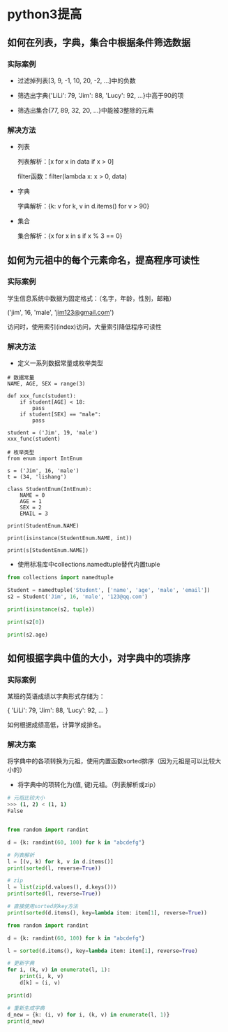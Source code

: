 
# python3提高

## 如何在列表，字典，集合中根据条件筛选数据

### 实际案例

+ 过滤掉列表[3, 9, -1, 10, 20, -2, ...]中的负数

+ 筛选出字典{'LiLi': 79, 'Jim': 88, 'Lucy': 92, ...}中高于90的项

+ 筛选出集合{77, 89, 32, 20, ...}中能被3整除的元素

### 解决方法

+ 列表

    列表解析：[x for x in data if x > 0]

    filter函数：filter(lambda x: x > 0, data)

+ 字典

    字典解析：{k: v for k, v in d.items() for v > 90}

+ 集合

    集合解析：{x for x in s if x % 3 == 0}

## 如何为元祖中的每个元素命名，提高程序可读性

### 实际案例
学生信息系统中数据为固定格式：（名字，年龄，性别，邮箱）

('jim', 16, 'male', 'jim123@gmail.com')

访问时，使用索引(index)访问，大量索引降低程序可读性

### 解决方法
+ 定义一系列数据常量或枚举类型


```python3
# 数据常量
NAME, AGE, SEX = range(3)

def xxx_func(student):
    if student[AGE] < 18:
        pass
    if student[SEX] == "male":
        pass

student = ('Jim', 19, 'male')
xxx_func(student)

# 枚举类型
from enum import IntEnum

s = ('Jim', 16, 'male')
t = (34, 'lishang')

class StudentEnum(IntEnum):
    NAME = 0
    AGE = 1
    SEX = 2
    EMAIL = 3

print(StudentEnum.NAME)

print(isinstance(StudentEnum.NAME, int))

print(s[StudentEnum.NAME])
```

+ 使用标准库中collections.namedtuple替代内置tuple
```python
from collections import namedtuple

Student = namedtuple('Student', ['name', 'age', 'male', 'email'])
s2 = Student('Jim', 16, 'male', '123@qq.com')

print(isinstance(s2, tuple))

print(s2[0])

print(s2.age)

```

## 如何根据字典中值的大小，对字典中的项排序

### 实际案例
某班的英语成绩以字典形式存储为：

{
    'LiLi': 79,
    'Jim': 88,
    'Lucy': 92,
    ...
}

如何根据成绩高低，计算学成排名。


### 解决方案

将字典中的各项转换为元祖，使用内置函数sorted排序（因为元祖是可以比较大小的）
+ 将字典中的项转化为(值, 键)元祖。（列表解析或zip）

```bash
# 元祖比较大小
>>> (1, 2) < (1, 1)
False
```

```python

from random import randint

d = {k: randint(60, 100) for k in "abcdefg"}

# 列表解析
l = [(v, k) for k, v in d.items()]
print(sorted(l, reverse=True))

# zip
l = list(zip(d.values(), d.keys()))
print(sorted(l, reverse=True))

# 直接使用sorted的key方法
print(sorted(d.items(), key=lambda item: item[1], reverse=True))


```

```python
from random import randint

d = {k: randint(60, 100) for k in "abcdefg"}

l = sorted(d.items(), key=lambda item: item[1], reverse=True)

# 更新字典
for i, (k, v) in enumerate(l, 1):
    print(i, k, v)
    d[k] = (i, v)

print(d)

# 重新生成字典
d_new = {k: (i, v) for i, (k, v) in enumerate(l, 1)}
print(d_new)

```













